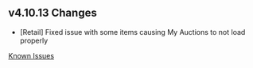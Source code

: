 ## v4.10.13 Changes

* [Retail] Fixed issue with some items causing My Auctions to not load properly

[Known Issues](http://support.tradeskillmaster.com/display/KB/TSM4+Currently+Known+Issues)
